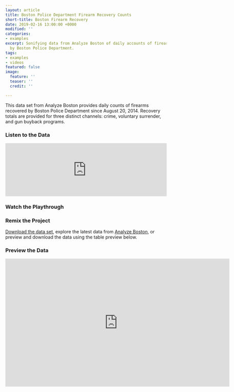 ```yaml
---
layout: article
title: Boston Police Department Firearm Recovery Counts
short-title: Boston Firearm Recovery
date: 2019-02-16 13:00:00 +0000
modified: ''
categories:
- examples
excerpt: Sonifying data from Analyze Boston of daily accounts of firearms recovered
  by Boston Police Department.
tags:
- examples
- videos
featured: false
image:
  feature: ''
  teaser: ''
  credit: ''

---
```

This data set from Analyze Boston provides daily counts of firearms recovered by Boston Police Department since August 20, 2014. Recovery totals are provided for three distinct channels: crime, voluntary surrender, and gun buyback programs.

### Listen to the Data

<iframe width="100%" height="166" scrolling="no" frameborder="no" allow="autoplay" src="https://w.soundcloud.com/player/?url=https%3A//api.soundcloud.com/tracks/579562302%3Fsecret_token%3Ds-VCg2M&color=%23f57c00&auto_play=false&hide_related=false&show_comments=true&show_user=true&show_reposts=false&show_teaser=true"></iframe>

### Watch the Playthrough

### Remix the Project

[Download the data set](https://drive.google.com/open?id=1uoQhVh5-c2jlOt92V57EBA0lxhEfTwhv "Analyze Boston - BPD Firearm Recovery Counts "), explore the latest data from [Analyze Boston](https://data.boston.gov/dataset/boston-police-department-firearms-recovery-counts "Analyze Boston - BPD Firearm Recovery Counts"), or preview and download the data using the table preview below.

### Preview the Data

<iframe width="700" height="400" src="https://data.boston.gov/dataset/boston-police-department-firearms-recovery-counts/resource/a3d2260f-8a41-4e95-9134-d14711b0f954/view/50f6dd71-ec18-463f-b65e-ec19ca72ea83" frameBorder="0"></iframe>